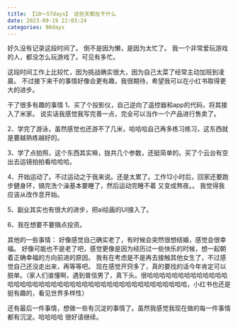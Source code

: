 ```yaml
---
title: 【10～57days】 这些天都在干什么
date: 2023-09-19 22:03:24
categories: 90days
---
```


好久没有记录这段时间了。
倒不是因为懒，是因为太忙了。
我一个非常爱玩游戏的人，都没怎么玩游戏了。可见有多忙。

这段时间工作上比较忙，因为挑战确实很大，因为自己太菜了经常主动加班到凌晨。
不过接下来干的事情好像会更有趣，我很期待，希望我可以在小红书取得更大的进步。

干了很多有趣的事情
1、买了个投影仪，自己逆向了遥控器和app的代码，将其接入了米家。
说实话我感觉我写完善一点，完全可以当作一个产品进行售卖了。

2、学完了游泳，虽然感觉也还游不了几米，哈哈哈自己再多练习练习，这东西就是要越熟练越好的。

3、学了点拍照，这个东西其实嘛，拢共几个参数，还挺简单的。买了个云台有空出去运镜拍拍看哈哈哈。

4、开始运动了。不过运动之于我来说。还是太累了。工作12小时后，回家还要跑步健身环，搞完洗个澡基本要睡了，然后运动完睡不着 又变成熬夜。。
我觉得我应该从改作息开始。

5、副业其实也有很大的进步，把ai绘画的UI接入了。

6、我在想要不要搞点投资。

其他的一些事情：
好像感觉自己确实老了，有时候会突然很想结婚，感觉会很幸福。
好像可能也不是老了吧，感觉更像是因为经历过一些快乐的时候，想一起朝着正确幸福的方向前进的原因。
我有在考虑是不是再去接触其他女生了，不过感觉自己还没走出来，再等等吧。
现在感觉开窍多了，真的要找的话今年肯定可以脱单。（家人们谁懂啊，遇到普信男了，真下头。很哈哈哈哈哈哈哈哈哈哈哈哈哈哈哈哈哈哈哈哈哈哈哈哈哈哈哈哈哈哈哈哈哈哈哈哈哈哈哈哈哈哈，小红书也还是挺有趣的，看见世界多样性）

还有最后一件事情，想做一些有沉淀的事情了。虽然我感觉我现在做的每一件事情都有沉淀。哈哈哈哈
很好请继续。
